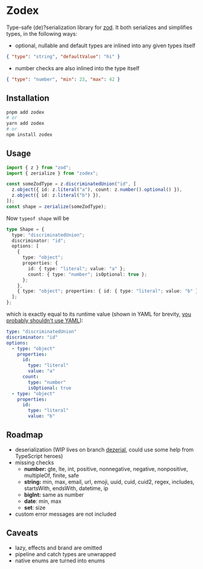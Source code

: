 # Zodex

Type-safe (de)?serialization library for [zod](https://zod.dev/). It both serializes and simplifies types, in the following ways:

- optional, nullable and default types are inlined into any given types itself

```json
{ "type": "string", "defaultValue": "hi" }
```

- number checks are also inlined into the type itself

```json
{ "type": "number", "min": 23, "max": 42 }
```

## Installation

```sh
pnpm add zodex
# or
yarn add zodex
# or
npm install zodex
```

## Usage

```ts
import { z } from "zod";
import { zerialize } from "zodex";

const someZodType = z.discriminatedUnion("id", [
  z.object({ id: z.literal("a"), count: z.number().optional() }),
  z.object({ id: z.literal("b") }),
]);
const shape = zerialize(someZodType);
```

Now `typeof shape` will be

```ts
type Shape = {
  type: "discriminatedUnion";
  discriminator: "id";
  options: [
    {
      type: "object";
      properties: {
        id: { type: "literal"; value: "a" };
        count: { type: "number"; isOptional: true };
      };
    },
    { type: "object"; properties: { id: { type: "literal"; value: "b" } } }
  ];
};
```

which is exactly equal to its runtime value (shown in YAML for brevity, [you probably shouldn't use YAML](https://ruudvanasseldonk.com/2023/01/11/the-yaml-document-from-hell)):

```yaml
type: "discriminatedUnion"
discriminator: "id"
options:
  - type: "object"
    properties:
      id:
        type: "literal"
        value: "a"
      count:
        type: "number"
        isOptional: true
  - type: "object"
    properties:
      id:
        type: "literal"
        value: "b"
```

## Roadmap

- deserialization (WIP lives on branch [dezerial](https://github.com/commonbaseapp/zodex/tree/dezerial), could use some help from TypeScript heroes)
- missing checks
  - **number:** gte, lte, int, positive, nonnegative, negative, nonpositive, multipleOf, finite, safe
  - **string:** min, max, email, url, emoji, uuid, cuid, cuid2, regex, includes, startsWith, endsWith, datetime, ip
  - **bigInt:** same as number
  - **date**: min, max
  - **set**: size
- custom error messages are not included

## Caveats

- lazy, effects and brand are omitted
- pipeline and catch types are unwrapped
- native enums are turned into enums
